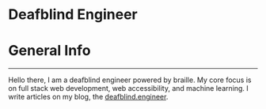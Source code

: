 # Deafblind Engineer

# General Info
***
Hello there, I am a deafblind engineer powered by braille. My core focus is on full stack web development, web accessibility, and machine learning. I write articles on my blog, the [deafblind.engineer](https://deafblind.engineer).
